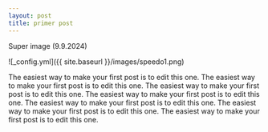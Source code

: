 ```yaml
---
layout: post
title: primer post
---
```


Super image (9.9.2024)

![_config.yml]({{ site.baseurl }}/images/speedo1.png)

The easiest way to make your first post is to edit this one. 
The easiest way to make your first post is to edit this one. 
The easiest way to make your first post is to edit this one. 
The easiest way to make your first post is to edit this one. 
The easiest way to make your first post is to edit this one. 
The easiest way to make your first post is to edit this one. 
The easiest way to make your first post is to edit this one. 
